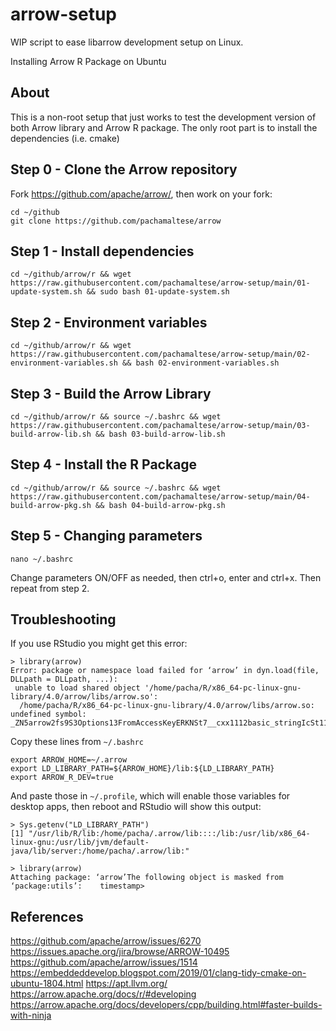 # arrow-setup

WIP script to ease libarrow development setup on Linux.

Installing Arrow R Package on Ubuntu

## About
This is a non-root setup that just works to test the development version of both Arrow library and Arrow R package. The only root part is to install the dependencies (i.e. cmake)

## Step 0 - Clone the Arrow repository

Fork https://github.com/apache/arrow/, then work on your fork:
```
cd ~/github
git clone https://github.com/pachamaltese/arrow 
```

## Step 1 - Install dependencies
```
cd ~/github/arrow/r && wget https://raw.githubusercontent.com/pachamaltese/arrow-setup/main/01-update-system.sh && sudo bash 01-update-system.sh
```

## Step 2 - Environment variables
```
cd ~/github/arrow/r && wget https://raw.githubusercontent.com/pachamaltese/arrow-setup/main/02-environment-variables.sh && bash 02-environment-variables.sh
```

## Step 3 - Build the Arrow Library
```
cd ~/github/arrow/r && source ~/.bashrc && wget https://raw.githubusercontent.com/pachamaltese/arrow-setup/main/03-build-arrow-lib.sh && bash 03-build-arrow-lib.sh
```

## Step 4 - Install the R Package
```
cd ~/github/arrow/r && source ~/.bashrc && wget https://raw.githubusercontent.com/pachamaltese/arrow-setup/main/04-build-arrow-pkg.sh && bash 04-build-arrow-pkg.sh
```

## Step 5 - Changing parameters
```
nano ~/.bashrc
```
Change parameters ON/OFF as needed, then ctrl+o, enter and ctrl+x. Then repeat from step 2.

## Troubleshooting

If you use RStudio you might get this error:

```
> library(arrow)
Error: package or namespace load failed for ‘arrow’ in dyn.load(file, DLLpath = DLLpath, ...):
 unable to load shared object '/home/pacha/R/x86_64-pc-linux-gnu-library/4.0/arrow/libs/arrow.so':
  /home/pacha/R/x86_64-pc-linux-gnu-library/4.0/arrow/libs/arrow.so: undefined symbol: _ZN5arrow2fs9S3Options13FromAccessKeyERKNSt7__cxx1112basic_stringIcSt11char_traitsIcESaIcEEES9_S9_
```

Copy these lines from `~/.bashrc`

```
export ARROW_HOME=~/.arrow
export LD_LIBRARY_PATH=${ARROW_HOME}/lib:${LD_LIBRARY_PATH}
export ARROW_R_DEV=true
```

And paste those in `~/.profile`, which will enable those variables for desktop apps, then reboot and RStudio will show this output:

```
> Sys.getenv("LD_LIBRARY_PATH")
[1] "/usr/lib/R/lib:/home/pacha/.arrow/lib::::/lib:/usr/lib/x86_64-linux-gnu:/usr/lib/jvm/default-java/lib/server:/home/pacha/.arrow/lib:"

> library(arrow)
Attaching package: ‘arrow’The following object is masked from ‘package:utils’:    timestamp> 
```

## References

https://github.com/apache/arrow/issues/6270
https://issues.apache.org/jira/browse/ARROW-10495
https://github.com/apache/arrow/issues/1514
https://embeddeddevelop.blogspot.com/2019/01/clang-tidy-cmake-on-ubuntu-1804.html
https://apt.llvm.org/
https://arrow.apache.org/docs/r/#developing
https://arrow.apache.org/docs/developers/cpp/building.html#faster-builds-with-ninja


